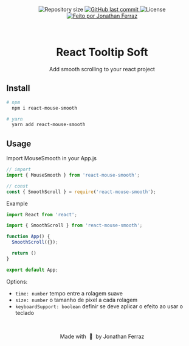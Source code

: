 <p align="center">
  <img alt="Repository size" src="https://img.shields.io/github/repo-size/JonathanFerraz/react-mouse-smooth">
  <a href="https://github.com/JonathanFerraz/react-mouse-smooth/commits/master">
    <img alt="GitHub last commit" src="https://img.shields.io/github/last-commit/JonathanFerraz/react-mouse-smooth">
  </a>
  <img alt="License" src="https://img.shields.io/badge/license-MIT-brightgreen">
  <a href="https://github.com/JonathanFerraz">
    <img alt="Feito por Jonathan Ferraz" src="https://img.shields.io/badge/feito%20por-Jonathan-Ferraz%237519C1">
  </a>
</p>
<br>
<h1 align="center">
   React Tooltip Soft 
</h1>
<p align="center"> 
 Add smooth scrolling to your react project 
</p>

## Install

```bash
# npm
  npm i react-mouse-smooth

# yarn
  yarn add react-mouse-smooth
```

## Usage

Import MouseSmooth in your App.js

```js
// import
import { MouseSmooth } from 'react-mouse-smooth';

// const
const { SmoothScroll } = require('react-mouse-smooth');
```

Example

```js
import React from 'react';

import { SmoothScroll } from 'react-mouse-smooth';

function App() {
  SmoothScroll({});

  return ()
}

export default App;
```

Options:

- `time: number` tempo entre a rolagem suave
- `size: number` o tamanho de pixel a cada rolagem
- `keyboardSupport: boolean` definir se deve aplicar o efeito ao usar o teclado

<br>
<p align="center">
  Made with &nbsp💜&nbsp by Jonathan Ferraz
</p>
